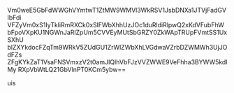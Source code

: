 Vm0weE5GbFdWWGhVYmtwT1ZtMW9WMVl3WkRSV1JsbDNXa1JTVjFadGVIbFdi
VFZyVm0xS1IyTkliRmRXCk0xSlFWbXhhUzJOc1duRldiRlpwQ2xKdVFubFhW
bFpoVXpKU1NGWnJaRlZpUm5CVVEyMUtSbGRZY0ZkWApTRUpFVmtSS1UxSXhU
blZXYkdocFZqTm9WRkV5ZUdGU1ZrWlZWbXhLVGdwaVZrbDZWMWh3UjJOdFZs
ZFgKYkZaT1VsaFNSVmxzV2t0amJIQlhVbFJzVVZWWE9VeFhha3BYWW5kdlMy
RXpVbWtLQ21GbVlnPT0KCm5ybw==

uis